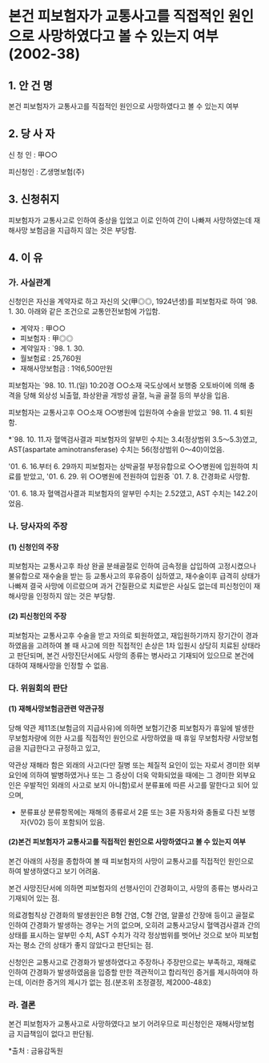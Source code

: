 # 본건 피보험자가 교통사고를 직접적인 원인으로 사망하였다고 볼 수 있는지 여부 (2002-38)

## 1. 안 건 명
본건 피보험자가 교통사고를 직접적인 원인으로 사망하였다고 볼 수 있는지 여부

## 2. 당 사 자

신 청 인 : 甲○○

피신청인 : 乙생명보험(주)


## 3. 신청취지

피보험자가 교통사고로 인하여 중상을 입었고 이로 인하여 간이 나빠져 사망하였는데 재해사망 보험금을 지급하지 않는 것은 부당함.


## 4. 이   유

### 가. 사실관계

신청인은 자신을 계약자로 하고 자신의 父(甲◎◎, 1924년생)를 피보험자로 하여 `98. 1. 30. 아래와 같은 조건으로 교통안전보험에 가입함.
        
- 계약자           : 甲○○
- 피보험자         : 甲◎◎
- 계약일자         : `98. 1. 30.
- 월보험료         : 25,760원
- 재해사망보험금   :  1억6,500만원

피보험자는 `98. 10. 11.(일) 10:20경 ○○소재 국도상에서 보행중 오토바이에 의해 충격을 당해 외상성 뇌출혈, 좌상완골 개방성 골절, 늑골 골절 등의 부상을 입음.

피보험자는 교통사고후 ○○소재 ○○병원에 입원하여 수술을 받았고 `98. 11. 4 퇴원함.

*`98. 10. 11.자 혈액검사결과 피보험자의 알부민 수치는 3.4(정상범위 3.5～5.3)였고, AST(aspartate aminotransferase) 수치는 56(정상범위 0～40)이었음. 

'01. 6. 16.부터 6. 29까지 피보험자는 상박골절 부정유합으로 ◇◇병원에 입원하여 치료를 받았고, '01. 6. 29. 위 ○○병원에 전원하여 입원중 `01. 7. 8. 간경화로 사망함.  

'01. 6. 18.자 혈액검사결과 피보험자의 알부민 수치는 2.52였고, AST 수치는 142.2이었음. 


### 나. 당사자의 주장

####   (1) 신청인의 주장

피보험자는 교통사고후 좌상 완골 분쇄골절로 인하여 금속정을 삽입하여 고정시켰으나 불유합으로 재수술을 받는 등 교통사고의 후유증이 심하였고, 재수술이후 급격히 상태가 나빠져 결국 사망에 이르렀으며 과거 간질환으로 치료받은 사실도 없는데 피신청인이 재해사망을 인정하지 않는 것은 부당함.     


####  (2) 피신청인의 주장

피보험자는 교통사고후 수술을 받고 자의로 퇴원하였고, 재입원하기까지 장기간이 경과하였음을 고려하여 볼 때 사고에 의한 직접적인 손상은 1차 입원시 상당히 치료된 상태라고 판단되며, 본건 사망진단서에도 사망의 종류는 병사라고 기재되어 있으므로 본건에 대하여 재해사망을 인정할 수 없음.

### 다. 위원회의 판단

#### (1) 재해사망보험금관련 약관규정

당해 약관 제11조(보험금의 지급사유)에 의하면 보험기간중 피보험자가 휴일에 발생한 무보험차량에 의한 사고를 직접적인 원인으로 사망하였을 때 휴일 무보험차량 사망보험금을 지급한다고 규정하고 있고,

약관상 재해라 함은 외래의 사고(다만 질병 또는 체질적 요인이 있는 자로서 경미한 외부요인에 의하여 발병하였거나 또는 그 증상이 더욱 악화되었을 때에는 그 경미한 외부요인은 우발적인 외래의 사고로 보지 아니함)로서 분류표에 따른 사고를 말한다고 되어 있으며,

- 분류표상 분류항목에는 재해의 종류로서 2륜 또는 3륜 자동차와 충돌로 다친 보행자(V02) 등이 포함되어 있음.

#### (2)본건 피보험자가 교통사고를 직접적인 원인으로 사망하였다고 볼 수 있는지 여부

본건 아래의 사정을 종합하여 볼 때 피보험자의 사망이 교통사고를 직접적인 원인으로 하여 발생하였다고 보기 어려움.

본건 사망진단서에 의하면 피보험자의 선행사인이 간경화이고, 사망의 종류는 병사라고 기재되어 있는 점.

의료경험칙상 간경화의 발생원인은 B형 간염, C형 간염, 알콜성 간장애 등이고 골절로 인하여 간경화가 발생하는 경우는 거의 없으며, 오히려 교통사고당시 혈액검사결과 간의 상태를 표시하는 알부민 수치, AST 수치가 각각 정상범위를 벗어난 것으로 보아 피보험자는 평소 간의 상태가 좋지 않았다고 판단되는 점.

신청인은 교통사고로 간경화가 발생하였다고 주장하나 주장만으로는 부족하고, 재해로 인하여 간경화가 발생하였음을 입증할 만한 객관적이고 합리적인 증거를 제시하여야 하는데, 이러한 증거의 제시가 없는 점.(분조위 조정결정, 제2000-48호)


### 라. 결론

본건 피보험자가 교통사고로 사망하였다고 보기 어려우므로 피신청인은 재해사망보험금 지급책임이 없다고 판단됨.

*출처 : 금융감독원